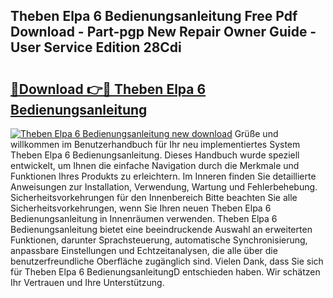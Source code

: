 ## Theben Elpa 6 Bedienungsanleitung Free Pdf Download - Part-pgp New Repair Owner Guide - User Service Edition 28Cdi

# <h2><a href="http://df1977.blite.top/?on=Theben+Elpa+6+Bedienungsanleitung">🔗Download 👉🔴 Theben Elpa 6 Bedienungsanleitung</a></h2>

[![Theben Elpa 6 Bedienungsanleitung new download](https://i.imgur.com/lujVjoI.png)](http://df1977.blite.top/?on=Theben+Elpa+6+Bedienungsanleitung)
Grüße und willkommen im Benutzerhandbuch für Ihr neu implementiertes System Theben Elpa 6 Bedienungsanleitung. Dieses Handbuch wurde speziell entwickelt, um Ihnen die einfache Navigation durch die Merkmale und Funktionen Ihres Produkts zu erleichtern. Im Inneren finden Sie detaillierte Anweisungen zur Installation, Verwendung, Wartung und Fehlerbehebung. Sicherheitsvorkehrungen für den Innenbereich Bitte beachten Sie alle Sicherheitsvorkehrungen, wenn Sie Ihren neuen Theben Elpa 6 Bedienungsanleitung in Innenräumen verwenden. Theben Elpa 6 Bedienungsanleitung bietet eine beeindruckende Auswahl an erweiterten Funktionen, darunter Sprachsteuerung, automatische Synchronisierung, anpassbare Einstellungen und Echtzeitanalysen, die alle über die benutzerfreundliche Oberfläche zugänglich sind. Vielen Dank, dass Sie sich für Theben Elpa 6 BedienungsanleitungD entschieden haben. Wir schätzen Ihr Vertrauen und Ihre Unterstützung.
